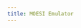 ```yaml
---
title: MOESI Emulator
---
```

<html>
<head>
  <meta charset="UTF-8">
  <title>Main</title>
  <script src="main.js"></script>
  <link rel="stylesheet" href="style.css">
</head>

<body>
  <div id="myapp"></div>
  <script>
  var app = Elm.Main.init({
    node: document.getElementById('myapp')
  });
  </script>
</body>
</html>
